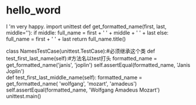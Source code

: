 # hello_word
I 'm very happy.
import unittest
def get_formatted_name(first, last, middle=''):
    if middle:
        full_name = first + ' ' + middle + ' ' + last
    else:
        full_name = first + ' ' + last
    return full_name.title()

class NamesTestCase(unittest.TestCase):#必须继承这个类
    def test_first_last_name(self):#方法名以test打头
        formatted_name = get_formatted_name('janis', 'joplin')
        self.assertEqual(formatted_name, 'Janis Joplin')    
    def test_first_last_middle_name(self):
        formatted_name = get_formatted_name(
            'wolfgang', 'mozart', 'amadeus')
        self.assertEqual(formatted_name, 'Wolfgang Amadeus Mozart')
unittest.main()
